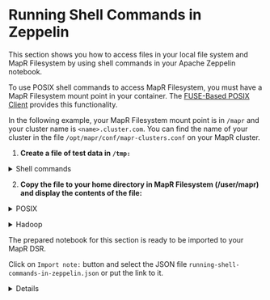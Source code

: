# Running Shell Commands in Zeppelin

This section shows you how to access files in your local file system and MapR Filesystem by using shell commands in your Apache Zeppelin notebook.

To use POSIX shell commands to access MapR Filesystem, you must have a MapR Filesystem mount point in your container. The [FUSE-Based POSIX Client](https://mapr.com/docs/61/Zeppelin/ZeppelinDockerRunParameters.html#concept_rhn_gb2_rbb__section_i4r_5c2_rbb) provides this functionality.

In the following example, your MapR Filesystem mount point is in `/mapr` and your cluster name is `<name>.cluster.com`. You can find the name of your cluster in the file `/opt/mapr/conf/mapr-clusters.conf` on your MapR cluster.

1. **Create a file of test data in `/tmp:`**

<details> 
  <summary>Shell commands</summary>

```
%sh

cat > /tmp/test.data << EOF
John,Smith
Brian,May
Rodger,Taylor
John,Deacon
Max,Plank
Freddie,Mercury
Albert,Einstein
Fedor,Dostoevsky
Lev,Tolstoy
Niccolo,Paganini
EOF
```

</details>

[]()

2. **Copy the file to your home directory in MapR Filesystem (/user/mapr) and display the contents of the file:**

<details> 
  <summary>POSIX</summary>

```
%sh
cp /tmp/test.data /mapr/<name>.cluster.com/user/mapr
cat /mapr/<name>.cluster.com/user/mapr/test.data
```

</details>

[]()

<details> 
  <summary>Hadoop</summary>

```
%sh
hadoop fs -put /tmp/test.data /user/mapr
hadoop fs -cat /user/mapr/test.data
```

</details>

[]()

The prepared notebook for this section is ready to be imported to your MapR DSR. 

Click on `Import note:` button and select the JSON file `running-shell-commands-in-zeppelin.json` or put the link to it. 

<details> 
  <summary>Details</summary>
  
![Import Zeppelin notebook](images/zeppelin-import.png)

</details> 